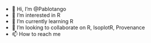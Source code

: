 - 👋 Hi, I’m @Pablotango
- 👀 I’m interested in R
- 🌱 I’m currently learning R
- 💞️ I’m looking to collaborate on R, IsoplotR, Provenance
- 📫 How to reach me 

<!---
Pablotango/Pablotango is a ✨ special ✨ repository because its `README.md` (this file) appears on your GitHub profile.
You can click the Preview link to take a look at your changes.
--->
